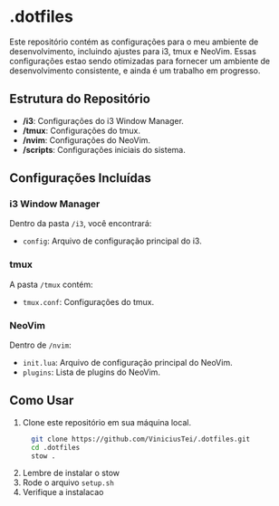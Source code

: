 # .dotfiles

Este repositório contém as configurações para o meu ambiente de desenvolvimento, incluindo ajustes para i3, tmux e NeoVim. 
Essas configurações estao sendo otimizadas para fornecer um ambiente de desenvolvimento consistente, e ainda é um trabalho em progresso.

## Estrutura do Repositório

- **/i3**: Configurações do i3 Window Manager.
- **/tmux**: Configurações do tmux.
- **/nvim**: Configurações do NeoVim.
- **/scripts**: Configurações iniciais do sistema.

## Configurações Incluídas

### i3 Window Manager

Dentro da pasta `/i3`, você encontrará:

- `config`: Arquivo de configuração principal do i3.

### tmux

A pasta `/tmux` contém:

- `tmux.conf`: Configurações do tmux.

### NeoVim

Dentro de `/nvim`:

- `init.lua`: Arquivo de configuração principal do NeoVim.
- `plugins`: Lista de plugins do NeoVim.

## Como Usar

1. Clone este repositório em sua máquina local.
   ```bash
     git clone https://github.com/ViniciusTei/.dotfiles.git
     cd .dotfiles
     stow .
   ```
2. Lembre de instalar o stow
3. Rode o arquivo `setup.sh`
4. Verifique a instalacao
